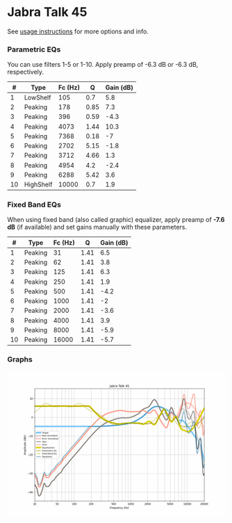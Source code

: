 # Jabra Talk 45
See [usage instructions](https://github.com/jaakkopasanen/AutoEq#usage) for more options and info.

### Parametric EQs
You can use filters 1-5 or 1-10. Apply preamp of -6.3 dB or -6.3 dB, respectively.

|   # | Type      |   Fc (Hz) |    Q |   Gain (dB) |
|-----|-----------|-----------|------|-------------|
|   1 | LowShelf  |       105 | 0.7  |         5.8 |
|   2 | Peaking   |       178 | 0.85 |         7.3 |
|   3 | Peaking   |       396 | 0.59 |        -4.3 |
|   4 | Peaking   |      4073 | 1.44 |        10.3 |
|   5 | Peaking   |      7368 | 0.18 |        -7   |
|   6 | Peaking   |      2702 | 5.15 |        -1.8 |
|   7 | Peaking   |      3712 | 4.66 |         1.3 |
|   8 | Peaking   |      4954 | 4.2  |        -2.4 |
|   9 | Peaking   |      6288 | 5.42 |         3.6 |
|  10 | HighShelf |     10000 | 0.7  |         1.9 |

### Fixed Band EQs
When using fixed band (also called graphic) equalizer, apply preamp of **-7.6 dB** (if available) and set gains manually with these parameters.

|   # | Type    |   Fc (Hz) |    Q |   Gain (dB) |
|-----|---------|-----------|------|-------------|
|   1 | Peaking |        31 | 1.41 |         6.5 |
|   2 | Peaking |        62 | 1.41 |         3.8 |
|   3 | Peaking |       125 | 1.41 |         6.3 |
|   4 | Peaking |       250 | 1.41 |         1.9 |
|   5 | Peaking |       500 | 1.41 |        -4.2 |
|   6 | Peaking |      1000 | 1.41 |        -2   |
|   7 | Peaking |      2000 | 1.41 |        -3.6 |
|   8 | Peaking |      4000 | 1.41 |         3.9 |
|   9 | Peaking |      8000 | 1.41 |        -5.9 |
|  10 | Peaking |     16000 | 1.41 |        -5.7 |

### Graphs
![](./Jabra%20Talk%2045.png)
